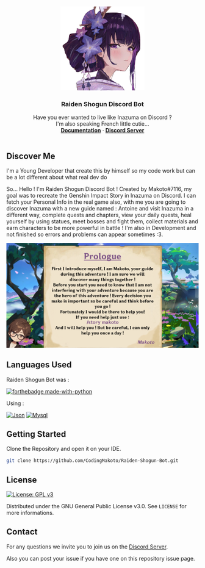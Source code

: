 <a name="readme-top"></a>



<br />
<div align="center">
   <img src="images/avatar-gitbook.png" alt="Logo" width="220" height="220">

  <h3 align="center">Raiden Shogun Discord Bot</h3>

  <p align="center">
    Have you ever wanted to live like Inazuma on Discord ?
    <br />
    I'm also speaking French little cutie...
    <br />
    <a href="https://raidenshogun.gitbook.io/docs"><strong>Documentation</strong></a> · <a href="https://discord.gg/2AePNcphrs"><strong>Discord Server</strong></a>
    <br />
    <br />
  </p>
</div>

## Discover Me

I'm a Young Developer that create this by himself so my code work but can be a lot different about what real dev do

So... Hello ! I'm Raiden Shogun Discord Bot ! Created by Makoto#7116, my goal was to recreate the Genshin Impact Story in Inazuma on Discord. I can fetch your Personal Info in the real game also, with me you are going to discover Inazuma with a new guide named : Antoine and visit Inazuma in a different way, complete quests and chapters, view your daily quests, heal yourself by using statues, meet bosses and fight them, collect materials and earn characters to be more powerful in battle ! I'm also in Development and not finished so errors and problems can appear sometimes :3.

<p align="center">
  <img src="images/1-english.jpg"/>
</p>



## Languages Used

Raiden Shogun Bot was :

[![forthebadge made-with-python](http://ForTheBadge.com/images/badges/made-with-python.svg)](https://www.python.org/)

Using :

[![Json][JSON]][JSON-url]
[![Mysql][MySQL]][MySQL-url]




## Getting Started

Clone the Repository and open it on your IDE.
   ```sh
   git clone https://github.com/CodingMakoto/Raiden-Shogun-Bot.git
   ```



## License

 [![License: GPL v3](https://img.shields.io/badge/License-GPLv3-blue.svg)](https://www.gnu.org/licenses/gpl-3.0)

Distributed under the GNU General Public License v3.0. See `LICENSE` for more informations.




## Contact

For any questions we invite you to join us on the [Discord Server](https://discord.gg/2AePNcphrs).

Also you can post your issue if you have one on this repository issue page.

[raiden-example]: images/example.jpeg

[JSON]: https://img.shields.io/badge/Json-f7df1e?style=for-the-badge&logo=json&logoColor=383838
[JSON-url]: https://json.org/

[MySQL]: https://img.shields.io/badge/MySQL-005B75?style=for-the-badge&logo=mysql&logoColor=F3A01F
[MySQL-url]: https://www.mysql.com/
